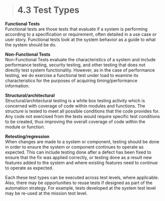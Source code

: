 
> # **4.3** Test Types

**Functional Tests**<br/>
Functional tests are those tests that evaluate if a system is performing according to a specification or requirement, often detailed in a use case or user story. 
Functional tests look at the system behavior as a guide to what the system should be do.

**Non-Functional Tests**<br/>
Non-Functional Tests evaluate the characteristics of a system and include performance testing, security testing, and other testing that does not directly test 
system functionality. However, as in the case of performance testing, we do exercise a functional test under load to examine its characteristics for the purposes 
of acquiring timing/performance information.

**Structural/architectural**<br/>
Structural/architectural testing is a white box testing activity which is concerned with coverage of code within modules and functions. The structure is tested 
to meet all possible conditions that the code provides for. Any code not exercised from the tests would require specific test conditions to be created, thus 
improving the overall coverage of code within the module or function.

**Retesting/regression**<br/>
When changes are made to a system or component, testing should be done in order to ensure the system or component continues to operate as expected.  This can 
include testing done after a defect has been fixed to ensure that the fix was applied correctly, or testing done as a result new features added to the system 
and where existing features need to continue to operate as expected.

Each these test types can be executed across test levels, where applicable. Also, there may be opportunities to reuse tests if designed as part of the automation 
strategy. For example, tests developed at the system test level may be re-used at the mission test level. 
